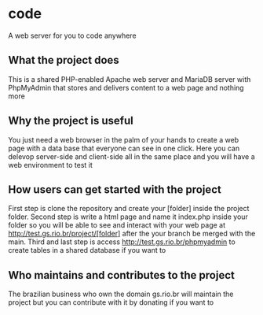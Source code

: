 # code
A web server for you to code anywhere

## What the project does
This is a shared PHP-enabled Apache web server and MariaDB server with PhpMyAdmin that stores and delivers content to a web page and nothing more

## Why the project is useful
You just need a web browser in the palm of your hands to create a web page with a data base that everyone can see in one click. Here you can delevop server-side and client-side all in the same place and you will have a web environment to test it

## How users can get started with the project
First step is clone the repository and create your [folder] inside the project folder. Second step is write a html page and name it index.php inside your folder so you will be able to see and interact with your web page at http://test.gs.rio.br/project/[folder] after the your branch be merged with the main. Third and last step is access http://test.gs.rio.br/phpmyadmin to create tables in a shared database if you want to

## Who maintains and contributes to the project
The brazilian business who own the domain gs.rio.br will maintain the project but you can contribute with it by donating if you want to 
